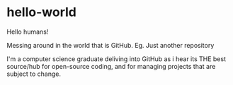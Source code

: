 # hello-world

Hello humans!

Messing around in the world that is GitHub. Eg. Just another repository

I'm a computer science graduate deliving into GitHub as i hear its THE best source/hub for open-source coding, and for managing projects that are subject to change. 
